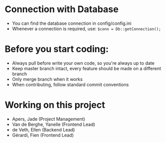 # Connection with Database
- You can find the database connection in config/config.ini
- Whenever a connection is required, use: `$conn = Db::getConnection();`

# Before you start coding:
- Always pull before write your own code, so you're always up to date
- Keep master branch intact, every feature should be made on a different branch
- Only merge branch when it works
- When contributing, follow standard commit conventions

# Working on this project
- Apers, Jade (Project Management)
- Van de Berghe, Yanelle (Frontend Lead)
- de Veth, Ellen (Backend Lead)
- Gérardi, Fien (Frontend Lead)